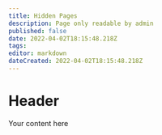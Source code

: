 ```yaml
---
title: Hidden Pages
description: Page only readable by admin
published: false
date: 2022-04-02T18:15:48.218Z
tags: 
editor: markdown
dateCreated: 2022-04-02T18:15:48.218Z
---
```


# Header
Your content here